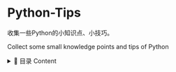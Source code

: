 # Python-Tips

收集一些Python的小知识点、小技巧。

Collect some small knowledge points and tips of Python

<details>
  <summary> 📠 目录 Content</summary>
  
  - 001-一行写if-else  
  - 002-提取字典的key 和 value  
  - 003-分割字符-从右边开始rsplit  
  - 004-在csv中写入固定数据-字典-行-表头-解决空行  
  - 005-爬虫-关闭安全验证verify和安全警告  
  - 006-爬虫-中文乱码的解决方法
  - 007-保留几位小数
  - 008-join拼接列表成字符串-即split用法
  - 009-循环遍历两个列表
  - 010-去掉左右多余的字符-strip
  - 011-csv写入中文乱码-utf-8-sig
  - 012-一行打印-还能进行分行显示
  - 013-特殊字符不转义加r
  - 014-BeautifulSoup-基本语法
  - 015-多线程基本方法
  - 016-关于时间time转换
  - 017-webrowser自动打开系统默认浏览器（自带库）
  - 018-把数转成二进制或者其他进制
  - 019-xpath新知识-模糊匹配-大于第几个的position-通过文本定位
  - 020-格式化输出f-string字符串-居中等
  - 021-函数的参数类型注释-和返回注释
  - 022-将列表或元组或字典中的多个元素进行函数传参
  - 023-函数定长和不定长参数
  - 024-匿名函数lamda基本方法
  - 025-打印进度条-不换行(原位打印)-从行首打印反斜杠r
  - 026-格式化字符串format的另一种用法
  - 027-字符串转base64编码-解码
  - 028-判断文件夹是否存在，否则创建
  - 029-二维码的创建-基本方法
  - 030-文件分批写入-以免文件一次写入过大
  - 031-列出某一类文件（后缀）-列表
  - 032-sqlite3数据库-基础方法
  - 033-从其他文件调用
  
</details>
